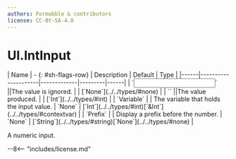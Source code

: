 ```yaml
---
authors: Formabble & contributors
license: CC-BY-SA-4.0
---
```



# UI.IntInput

<div class="sh-parameters" markdown="1">
| Name | - {: #sh-flags-row} | Description | Default | Type |
|------|---------------------|-------------|---------|------|
| `<input>` ||The value is ignored. | | [`None`](../../types/#none) |
| `<output>` ||The value produced. | | [`Int`](../../types/#int) |
| `Variable` |  | The variable that holds the input value. | `None` | [`Int`](../../types/#int)[`&Int`](../../types/#contextvar) |
| `Prefix` |  | Display a prefix before the number. | `None` | [`String`](../../types/#string)[`None`](../../types/#none) |

</div>

A numeric input.

--8<-- "includes/license.md"

